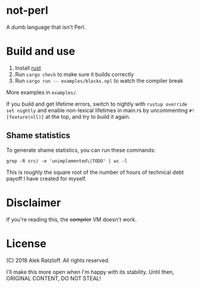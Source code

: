 # not-perl

A dumb language that isn't Perl.

# Build and use

1. Install [rust](rustup.rs)
2. Run `cargo check` to make sure it builds correctly
3. Run `cargo run -- examples/blocks.npl` to watch the compiler break

More examples in `examples/`.

If you build and get lifetime errors, switch to nightly with
`rustup override set nightly` and enable non-lexical lifetimes in main.rs by
uncommenting `#![feature(nll)]` at the top, and try to build it again.

## Shame statistics
To generate shame statistics, you can run these commands:

`grep -R src/ -e 'unimplemented\|TODO' | wc -l`

This is roughly the square root of the number of hours of technical debt payoff
I have created for myself.

# Disclaimer

If you're reading this, the ~~compiler~~ VM doesn't work.

# License

(C) 2018 Alek Ratzloff. All rights reserved.

I'll make this more open when I'm happy with its stability. Until then, ORIGINAL
CONTENT, DO NOT STEAL!
